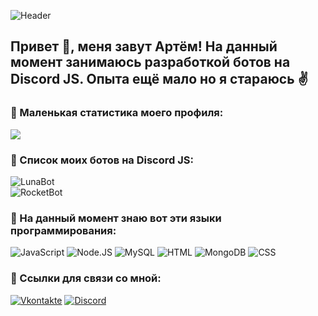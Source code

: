 ![Header](https://i.imgur.com/B2NCzcR.png)

## Привет 👋, меня завут Артём! На данный момент занимаюсь разработкой ботов на Discord JS. Опыта ещё мало но я стараюсь ✌️

### 📌 Маленькая статистика моего профиля:

![](https://komarev.com/ghpvc/?username=ChrisWalton16&style=flat-square&color=0db00b)

### 🤖 Список моих ботов на Discord JS:

![LunaBot](https://img.shields.io/badge/Luna%20Bot-Версия%3A%205.0.0-af10e8?style=for-the-badge&logo=discord&logoColor=af10e8)<br>
![RocketBot](https://img.shields.io/badge/Rocket%20Bot-Версия%3A%201.0.0-397f45?style=for-the-badge&logo=discord&logoColor=397f45)

### 💼 На данный момент знаю вот эти языки программирования:

![JavaScript](https://img.shields.io/badge/-Java%20Script-424242?style=for-the-badge&logo=javascript&logoColor=E9D54D)
![Node.JS](https://img.shields.io/badge/-Node%20JS-424242?style=for-the-badge&logo=node.js&logoColor=1ef742)
![MySQL](https://img.shields.io/badge/-MySQL-424242?style=for-the-badge&logo=mysql&logoColor=eb2d2d)
![HTML](https://img.shields.io/badge/-HTML-424242?style=for-the-badge&logo=HTML5&logoColor=E34F26)
![MongoDB](https://img.shields.io/badge/-MongoDB-424242?style=for-the-badge&logo=mongoDB&logoColor=47A248)
![CSS](https://img.shields.io/badge/-CSS-424242?style=for-the-badge&logo=css3&logoColor=1572B6)

### 📝 Ссылки для связи со мной:

[![Vkontakte](https://img.shields.io/badge/-VKONTAKTE-424242?style=for-the-badge&logo=vk&logoColor=3b96ff)](https://vk.com/chriswalton)
[![Discord](https://img.shields.io/badge/-DISCORD-424242?style=for-the-badge&logo=discord&logoColor=1d64b5)](https://clck.ru/SRNsg)
